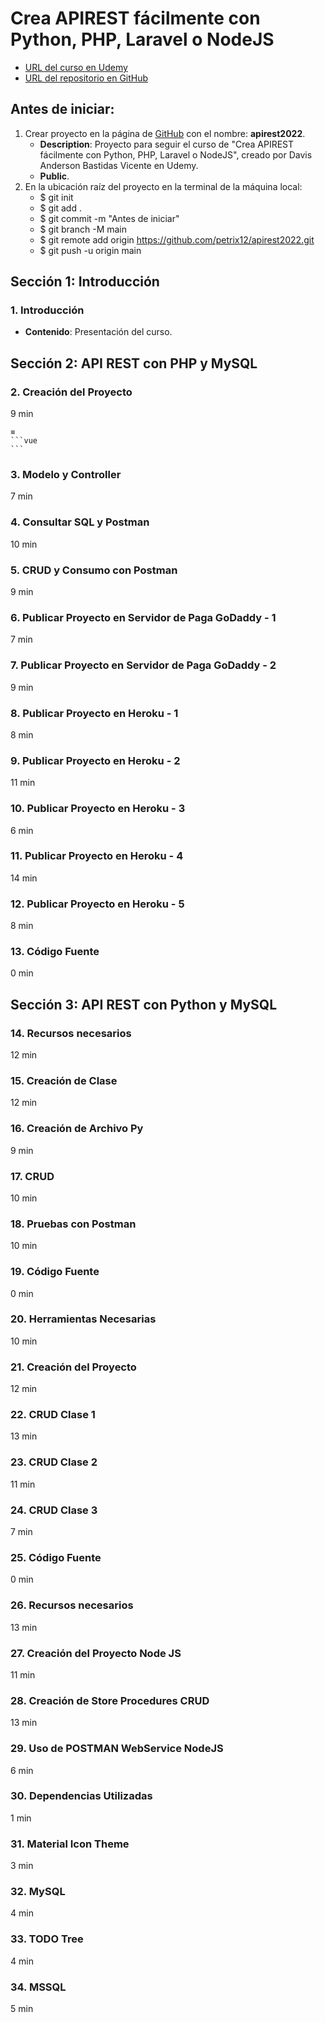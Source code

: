 # Crea APIREST fácilmente con Python, PHP, Laravel o NodeJS
+ [URL del curso en Udemy](https://www.udemy.com/course/crea-api-rest-facilmente-con-python-php-laravel-y-nodejs)
+ [URL del repositorio en GitHub](https://github.com/petrix12/apirest2022.git)


## Antes de iniciar:
1. Crear proyecto en la página de [GitHub](https://github.com) con el nombre: **apirest2022**.
    + **Description**: Proyecto para seguir el curso de "Crea APIREST fácilmente con Python, PHP, Laravel o NodeJS", creado por Davis Anderson Bastidas Vicente en Udemy.
    + **Public**.
2. En la ubicación raíz del proyecto en la terminal de la máquina local:
    + $ git init
    + $ git add .
    + $ git commit -m "Antes de iniciar"
    + $ git branch -M main
    + $ git remote add origin https://github.com/petrix12/apirest2022.git
    + $ git push -u origin main


## Sección 1: Introducción
### 1. Introducción
+ **Contenido**: Presentación del curso.


## Sección 2: API REST con PHP y MySQL
### 2. Creación del Proyecto
9 min






    ≡
    ```vue
    ```



### 3. Modelo y Controller
7 min
### 4. Consultar SQL y Postman
10 min
### 5. CRUD y Consumo con Postman
9 min
### 6. Publicar Proyecto en Servidor de Paga GoDaddy - 1
7 min
### 7. Publicar Proyecto en Servidor de Paga GoDaddy - 2
9 min
### 8. Publicar Proyecto en Heroku - 1
8 min
### 9. Publicar Proyecto en Heroku - 2
11 min
### 10. Publicar Proyecto en Heroku - 3
6 min
### 11. Publicar Proyecto en Heroku - 4
14 min
### 12. Publicar Proyecto en Heroku - 5
8 min
### 13. Código Fuente
0 min


## Sección 3: API REST con Python y MySQL
### 14. Recursos necesarios
12 min
### 15. Creación de Clase
12 min
### 16. Creación de Archivo Py
9 min
### 17. CRUD
10 min
### 18. Pruebas con Postman
10 min
### 19. Código Fuente
0 min
### 20. Herramientas Necesarias
10 min
### 21. Creación del Proyecto
12 min
### 22. CRUD Clase 1
13 min
### 23. CRUD Clase 2
11 min
### 24. CRUD Clase 3
7 min
### 25. Código Fuente
0 min
### 26. Recursos necesarios
13 min
### 27. Creación del Proyecto Node JS
11 min
### 28. Creación de Store Procedures CRUD
13 min
### 29. Uso de POSTMAN WebService NodeJS
6 min
### 30. Dependencias Utilizadas
1 min
### 31. Material Icon Theme
3 min
### 32. MySQL
4 min
### 33. TODO Tree
4 min
### 34. MSSQL
5 min